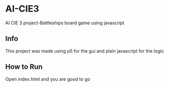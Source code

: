 # AI-CIE3
AI CIE 3 project-Battleships board game using javascript
## Info
This project was made using p5 for the gui and plain javascript for the logic

## How to Run
Open index.html and you are good to go
